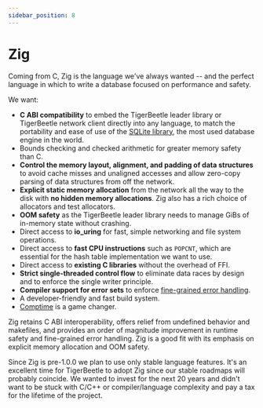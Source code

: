 ```yaml
---
sidebar_position: 8
---
```


# Zig

Coming from C, Zig is the language we've always wanted -- and the perfect language in which to write
a database focused on performance and safety.

We want:

- **C ABI compatibility** to embed the TigerBeetle leader library or TigerBeetle network client
  directly into any language, to match the portability and ease of use of the [SQLite
  library](https://www.sqlite.org/index.html), the most used database engine in the world.
- Bounds checking and checked arithmetic for greater memory safety than C.
- **Control the memory layout, alignment, and padding of data structures** to avoid cache misses and
  unaligned accesses and allow zero-copy parsing of data structures from off the network.
- **Explicit static memory allocation** from the network all the way to the disk with **no hidden
  memory allocations**. Zig also has a rich choice of allocators and test allocators.
- **OOM safety** as the TigerBeetle leader library needs to manage GiBs of in-memory state without
  crashing.
- Direct access to **io_uring** for fast, simple networking and file system operations.
- Direct access to **fast CPU instructions** such as `POPCNT`, which are essential for the hash
  table implementation we want to use.
- Direct access to **existing C libraries** without the overhead of FFI.
- **Strict single-threaded control flow** to eliminate data races by design and to enforce the
  single writer principle.
- **Compiler support for error sets** to enforce [fine-grained error
  handling](https://www.eecg.utoronto.ca/~yuan/papers/failure_analysis_osdi14.pdf).
- A developer-friendly and fast build system.
- [Comptime](https://zig.guide/language-basics/comptime/) is a game changer.

Zig retains C ABI interoperability, offers relief from undefined behavior and makefiles, and
provides an order of magnitude improvement in runtime safety and fine-grained error handling. Zig is
a good fit with its emphasis on explicit memory allocation and OOM safety.

Since Zig is pre-1.0.0 we plan to use only stable language features. It's an excellent time for
TigerBeetle to adopt Zig since our stable roadmaps will probably coincide. We wanted to invest for
the next 20 years and didn't want to be stuck with C/C++ or compiler/language complexity and pay a
tax for the lifetime of the project.
